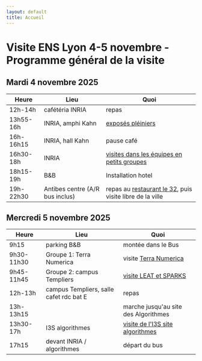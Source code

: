 ```yaml
---
layout: default
title: Accueil
---
```


# Visite ENS Lyon 4-5 novembre - Programme général de la visite

Mardi 4 novembre 2025
---------------------

| Heure      | Lieu                                      | Quoi                                            |
|------------|-------------------------------------------|-------------------------------------------------|
| 12h-14h    | cafétéria INRIA                           | repas      |
| 13h55-16h    | INRIA, amphi Kahn                       | [exposés pléiniers](inria/VisiteL3ENS4Nov2025.pdf)                              |
| 16h-16h15  | INRIA, hall Kahn                          | pause café                                      |
| 16h30-18h|  INRIA                                      | [visites dans les équipes en petits groupes](inria/VisiteL3ENS4Nov2025.pdf)
| 18h15-19h  | B&B                                       | Installation hotel                              |
| 19h-22h30  | Antibes centre   (A/R bus inclus)         | repas au [restaurant le 32](https://32pizzabar.shop), puis visite libre de la ville       

Mercredi 5 novembre 2025
------------------------

| Heure      | Lieu                                     | Quoi                                            |
|------------|------------------------------------------|-------------------------------------------------|
| 9h15       | parking B&B                              | montée dans le Bus                              |
| 9h30-11h30 | Groupe 1: Terra Numerica                 | visite [Terra Numerica](https://terra-numerica.org)                           |
| 9h45-11h45 | Groupe 2: campus Templiers               | [visite LEAT et SPARKS](templiers/index.md) 
| 12h-13h| campus Templiers, salle cafet rdc bat E  | repas
|13h-13h15 | | marche jusqu'au site des Algorithmes                                           |
| 13h30-17h| I3S algorithmes                          | [visite de l'I3S site algorithmes](algorithmes/index.md)                                |
| 17h15      | devant INRIA / algorithmes               | départ du bus                                   |
